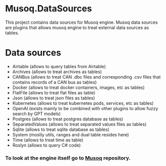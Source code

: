 # Musoq.DataSources

This project contains data sources for Musoq engine. Musoq data sources are plugins that allows musoq engine to treat external data sources as tables.

# Data sources

- Airtable (allows to query tables from Airtable)
- Archives (allows to treat archives as tables)
- CANBus (allows to treat CAN .dbc files and corresponding .csv files that contains records of a CAN bus as tables)
- Docker (allows to treat docker containers, images, etc as tables)
- FlatFile (allows to treat flat files as table)
- Json (allows to treat json files as tables)
- Kubernetes (allows to treat kubernetes pods, services, etc as tables)
- OpenAI (exists mainly to be combined with other plugins to allow fuzzy search by GPT models)
- Postgres (allows to treat postgres database as tables)
- SeparatedValues (allows to treat separated values files as tables)
- Sqlite (allows to treat sqlite database as tables)
- System (mostly utils, ranges and dual table resides here)
- Time (allows to treat time as table)
- Roslyn (allows to query C# code)

### To look at the engine itself go to [Musoq](https://github.com/Puchaczov/Musoq) repository.
